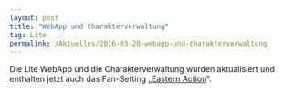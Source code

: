 ```yaml
---
layout: post
title: "WebApp und Charakterverwaltung"
tag: Lite
permalink: /Aktuelles/2016-03-20-webapp-und-charakterverwaltung
---
```


Die Lite WebApp und die Charakterverwaltung wurden aktualisiert und enthalten jetzt auch das Fan-Setting &bdquo;[Eastern Action](https://lite.jcgames.de/Settings/Eastern_Action/)&ldquo;.
